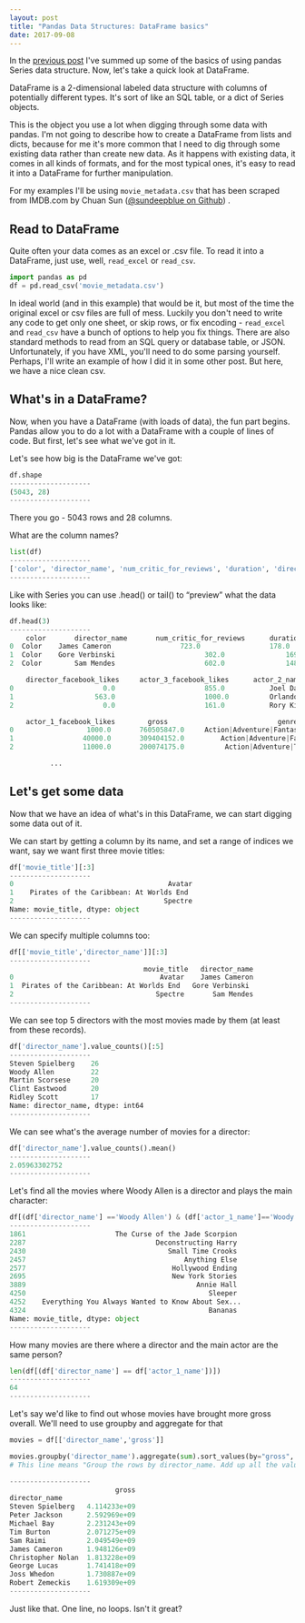 ```yaml
---
layout: post
title: "Pandas Data Structures: DataFrame basics"
date: 2017-09-08
---
```


In the [previous post](mkhalusova.github.io/blog/2017/08/31/pandas-series) I've summed up some of the basics of using pandas Series data structure. 
Now, let's take a quick look at DataFrame. 

DataFrame is a 2-dimensional labeled data structure with columns of potentially different types. It's sort of like an SQL table, or a dict of Series objects. 

This is the object you use a lot when digging through some data with pandas. I'm not going to describe how to create a DataFrame from lists and dicts, because for me it's more common that I need to dig through some existing data rather than create new data. As it happens with existing data, it comes in all kinds of formats, and for the most typical ones, it's easy to read it into a DataFrame for further manipulation.

For my examples I'll be using `movie_metadata.csv` that has been scraped from IMDB.com by Chuan Sun ([@sundeepblue on Github](https://github.com/sundeepblue/movie_rating_prediction)) .

## Read to DataFrame
Quite often your data comes as an excel or .csv file. 
To read it into a DataFrame, just use, well, `read_excel` or `read_csv`.  

```python
import pandas as pd
df = pd.read_csv('movie_metadata.csv')
```

In ideal world (and in this example) that would be it, but most of the time the original excel or csv files are full of mess. Luckily you don't need to write any code to get only one sheet, or skip rows, or fix encoding - `read_excel` and `read_csv` have a bunch of options to help you fix things.
There are also standard methods to read from an SQL query or database table, or JSON.  
Unfortunately, if you have XML, you'll need to do some parsing yourself. Perhaps, I'll write an example of how I did it in some other post. But here, we have a nice clean csv.

## What's in a DataFrame?
Now, when you have a DataFrame (with loads of data), the fun part begins. 
Pandas allow you to do a lot with a DataFrame with a couple of lines of code. 
But first, let's see what we've got in it. 

Let's see how big is the DataFrame we've got:

```python
df.shape
--------------------
(5043, 28)
--------------------
```
There you go - 5043 rows and 28 columns.

What are the column names?

```python
list(df)
--------------------
['color', 'director_name', 'num_critic_for_reviews', 'duration', 'director_facebook_likes', 'actor_3_facebook_likes', 'actor_2_name', 'actor_1_facebook_likes', 'gross', 'genres', 'actor_1_name', 'movie_title', 'num_voted_users', 'cast_total_facebook_likes', 'actor_3_name', 'facenumber_in_poster', 'plot_keywords', 'movie_imdb_link', 'num_user_for_reviews', 'language', 'country', 'content_rating', 'budget', 'title_year', 'actor_2_facebook_likes', 'imdb_score', 'aspect_ratio', 'movie_facebook_likes']
--------------------
```

Like with Series you can use .head() or tail() to “preview” what the data looks like:
 
```python
df.head(3)
--------------------
    color		director_name  		num_critic_for_reviews  	duration  \
0  Color   	James Cameron                 723.0     			178.0   
1  Color  	Gore Verbinski                   	302.0     			169.0   
2  Color      	Sam Mendes                   	602.0     			148.0   

   	director_facebook_likes  	actor_3_facebook_likes      actor_2_name  \
0                      0.0                   	855.0  			Joel David Moore   
1                    563.0                  	1000.0     		Orlando Bloom   
2                      0.0                   	161.0      		Rory Kinnear   

   	actor_1_facebook_likes        gross                           genres  \
0                  1000.0  		760505847.0  	Action|Adventure|Fantasy|Sci-Fi   
1                 40000.0  		309404152.0       	Action|Adventure|Fantasy   
2                 11000.0  		200074175.0       	 Action|Adventure|Thriller   

          ...          
```

## Let's get some data
Now that we have an idea of what's in this DataFrame, we can start digging some data out of it. 

We can start by getting a column by its name, and set a range of indices we want, say we want first three movie titles:

```python
df['movie_title'][:3]
--------------------
0                                      Avatar 
1    Pirates of the Caribbean: At Worlds End 
2                                     Spectre 
Name: movie_title, dtype: object
--------------------
```

We can specify multiple columns too:

```python
df[['movie_title','director_name']][:3]
--------------------
                                 movie_title   director_name
0                                    Avatar    James Cameron
1  Pirates of the Caribbean: At Worlds End   Gore Verbinski
2                                   Spectre       Sam Mendes
--------------------
```

We can see top 5 directors with the most movies made by them (at least from these records).

```python
df['director_name'].value_counts()[:5]
--------------------
Steven Spielberg    26
Woody Allen         22
Martin Scorsese     20
Clint Eastwood      20
Ridley Scott        17
Name: director_name, dtype: int64
--------------------
```

We can see what's the average number of movies for a director:

```python
df['director_name'].value_counts().mean()
--------------------
2.05963302752
--------------------
```

Let's find all the movies where Woody Allen is a director and plays the main character:

```python
df[(df['director_name'] =='Woody Allen') & (df['actor_1_name']=='Woody Allen')]['movie_title']
--------------------
1861                      The Curse of the Jade Scorpion 
2287                                Deconstructing Harry 
2430                                   Small Time Crooks 
2457                                       Anything Else 
2577                                    Hollywood Ending 
2695                                    New York Stories 
3889                                          Annie Hall 
4250                                             Sleeper 
4252    Everything You Always Wanted to Know About Sex...
4324                                             Bananas 
Name: movie_title, dtype: object
--------------------
```

How many movies are there where a director and the main actor are the same person?

```python
len(df[(df['director_name'] == df['actor_1_name'])])
--------------------
64
--------------------
```

Let's say we'd like to find out whose movies have brought more gross overall. We'll need to use groupby and aggregate for that

```python
movies = df[['director_name','gross']]

movies.groupby('director_name').aggregate(sum).sort_values(by="gross", ascending=False).head(10)
# This line means "Group the rows by director_name. Add up all the values for each director_name, then sort values in column gross in descending order. Show only first 10".

--------------------
                          gross
director_name                  
Steven Spielberg   4.114233e+09
Peter Jackson      2.592969e+09
Michael Bay        2.231243e+09
Tim Burton         2.071275e+09
Sam Raimi          2.049549e+09
James Cameron      1.948126e+09
Christopher Nolan  1.813228e+09
George Lucas       1.741418e+09
Joss Whedon        1.730887e+09
Robert Zemeckis    1.619309e+09
--------------------
```

Just like that. One line, no loops. Isn't it great?






